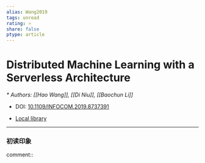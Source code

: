 ```yaml
---
alias: Wang2019
tags: unread
rating: ⭐
share: false
ptype: article
---
```


# Distributed Machine Learning with a Serverless Architecture
<cite>* Authors: [[Hao Wang]], [[Di Niu]], [[Baochun Li]]</cite>

* DOI: [10.1109/INFOCOM.2019.8737391](https://doi.org/10.1109/INFOCOM.2019.8737391)

* [Local library](zotero://select/items/1_M83R9XVU)

***

### 初读印象

comment:: 


